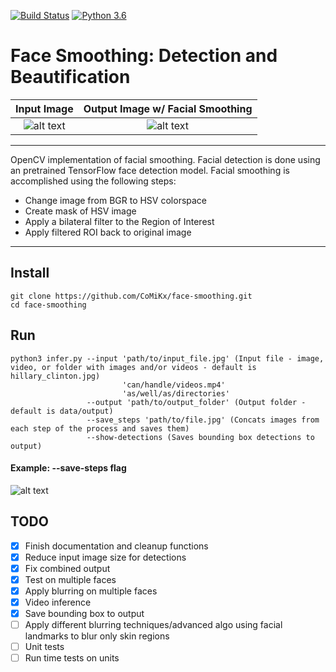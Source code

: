 [![Build Status](https://travis-ci.com/CoMiKx/face-smoothing.svg?branch=main)](https://travis-ci.com/CoMiKx/face-smoothing) [![Python 3.6](https://img.shields.io/badge/python-3.6-blue.svg)](https://www.python.org/downloads/release/python-360/)


# Face Smoothing: Detection and Beautification

Input Image             |  Output Image w/ Facial Smoothing
:-------------------------:|:-------------------------:
![alt text](https://github.com/CoMiKx/face-smoothing/blob/main/data/images/hillary_clinton.jpg?raw=true "Input image")  |  ![alt text](https://github.com/CoMiKx/face-smoothing/blob/main/data/output/output_0.jpg?raw=true "Output image")
---
OpenCV implementation of facial smoothing. Facial detection is done using an pretrained TensorFlow face detection model. Facial smoothing is accomplished using the following steps:

- Change image from BGR to HSV colorspace
- Create mask of HSV image
- Apply a bilateral filter to the Region of Interest
- Apply filtered ROI back to original image

---

## Install
```
git clone https://github.com/CoMiKx/face-smoothing.git
cd face-smoothing
```
## Run
```
python3 infer.py --input 'path/to/input_file.jpg' (Input file - image, video, or folder with images and/or videos - default is hillary_clinton.jpg)
                         'can/handle/videos.mp4'
                         'as/well/as/directories'
                 --output 'path/to/output_folder' (Output folder - default is data/output)
                 --save_steps 'path/to/file.jpg' (Concats images from each step of the process and saves them)
                 --show-detections (Saves bounding box detections to output)
```
#### Example: --save-steps flag
![alt text](https://github.com/CoMiKx/face-smoothing/blob/main/data/output/combined_0.jpg?raw=true "Processing steps")

## TODO
- [X] Finish documentation and cleanup functions
- [X] Reduce input image size for detections
- [X] Fix combined output
- [X] Test on multiple faces
- [X] Apply blurring on multiple faces
- [X] Video inference
- [X] Save bounding box to output
- [ ] Apply different blurring techniques/advanced algo using facial landmarks to blur only skin regions
- [ ] Unit tests
- [ ] Run time tests on units
